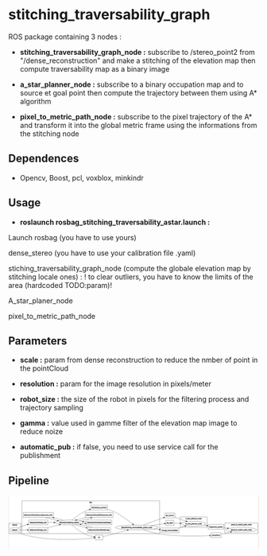 # stitching_traversability_graph #
ROS package containing 3 nodes :

*  **stitching_traversability_graph_node :** subscribe to /stereo_point2 from "/dense_reconstruction" and make a stitching of the elevation map then compute traversability map as a binary image

*  **a_star_planner_node :**  subscribe to a binary occupation map and to source et goal point then compute the trajectory between them using A* algorithm

*  **pixel_to_metric_path_node :**  subscribe to the pixel trajectory of the A* and transform it into the global metric frame using the informations from the stitching node

## Dependences ##

* Opencv, Boost, pcl, voxblox, minkindr

## Usage ##

* **roslaunch rosbag_stitching_traversability_astar.launch :** 

Launch rosbag (you have to use yours) 

dense_stereo (you have to use your calibration file .yaml)

stiching_traversability_graph_node (compute the globale elevation map by stitching locale ones) : ! to clear outliers, you have to know the limits of the area (hardcoded TODO:param)!

A_star_planer_node

pixel_to_metric_path_node

## Parameters ##

* **scale :** param from dense reconstruction to reduce the nmber of point in the pointCloud

* **resolution :** param for the image resolution in pixels/meter

* **robot_size :** the size of the robot in pixels for the filtering process and trajectory sampling

* **gamma :** value used in gamme filter of the elevation map image to reduce noize

* **automatic_pub :** if false, you need to use service call for the publishment

## Pipeline ##

![alt text](https://raw.githubusercontent.com/Renaudeau82/stitching_traversability_graph/master/pipeline.png "Pipeline")
